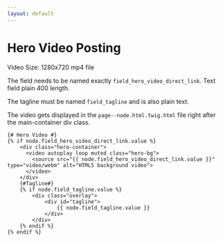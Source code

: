 ```yaml
---
layout: default
---
```


# Hero Video Posting

Video Size: 1280x720 mp4 file

The field needs to be named exactly `field_hero_video_direct_link`. Text field plain 400 length.

The tagline must be named `field_tagline` and is also plain text.

The video gets displayed in the `page--node.html.twig.html` file right after the main-container div class.

```
{# Hero Video #}
{% if node.field_hero_video_direct_link.value %}
    <div class="hero-container">
      <video autoplay loop muted class="hero-bg">
        <source src="{{ node.field_hero_video_direct_link.value }}" type="video/webm" alt="HTML5 background video">
      </video>
    </div>
    {#Tagline#}
    {% if node.field_tagline.value %}
        <div class="overlay">
            <div id="tagline">
                {{ node.field_tagline.value }}
            </div>
        </div>
    {% endif %}
{% endif %}
```
